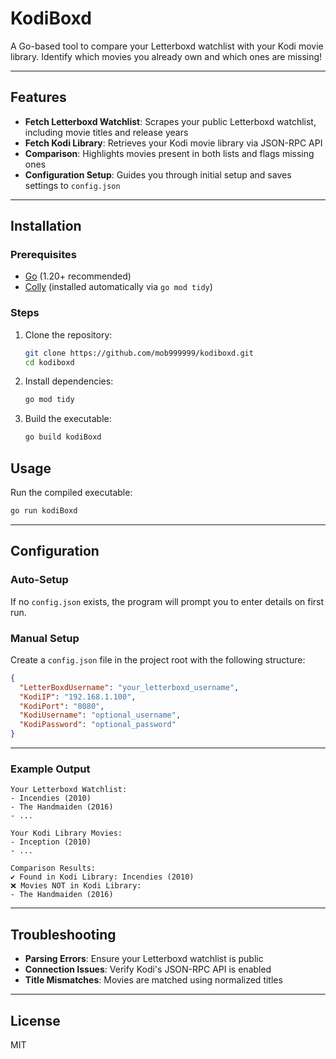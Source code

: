# KodiBoxd

A Go-based tool to compare your Letterboxd watchlist with your Kodi movie library. Identify which movies you already own and which ones are missing!

---

## Features

- **Fetch Letterboxd Watchlist**: Scrapes your public Letterboxd watchlist, including movie titles and release years
- **Fetch Kodi Library**: Retrieves your Kodi movie library via JSON-RPC API
- **Comparison**: Highlights movies present in both lists and flags missing ones
- **Configuration Setup**: Guides you through initial setup and saves settings to `config.json`

---

## Installation

### Prerequisites
- [Go](https://go.dev/dl/) (1.20+ recommended)
- [Colly](https://github.com/gocolly/colly) (installed automatically via `go mod tidy`)

### Steps
1. Clone the repository:
   ```bash
   git clone https://github.com/mob999999/kodiboxd.git
   cd kodiboxd
   ```

2. Install dependencies:
   ```bash
   go mod tidy
   ```

3. Build the executable:
   ```bash
   go build kodiBoxd
   ```

## Usage

Run the compiled executable:
   ```bash
   go run kodiBoxd
   ```
---

## Configuration

### Auto-Setup
If no `config.json` exists, the program will prompt you to enter details on first run.

### Manual Setup
Create a `config.json` file in the project root with the following structure:
```json
{
  "LetterBoxdUsername": "your_letterboxd_username",
  "KodiIP": "192.168.1.100",
  "KodiPort": "8080",
  "KodiUsername": "optional_username",
  "KodiPassword": "optional_password"
}
```

---

### Example Output
```
Your Letterboxd Watchlist:
- Incendies (2010)
- The Handmaiden (2016)
- ...

Your Kodi Library Movies:
- Inception (2010)
- ...

Comparison Results:
✔ Found in Kodi Library: Incendies (2010)
❌ Movies NOT in Kodi Library:
- The Handmaiden (2016)
```

---

## Troubleshooting

- **Parsing Errors**: Ensure your Letterboxd watchlist is public
- **Connection Issues**: Verify Kodi's JSON-RPC API is enabled
- **Title Mismatches**: Movies are matched using normalized titles

---

## License

MIT